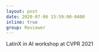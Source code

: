```yaml
---
layout: post
date: 2020-07-06 15:59:00-0400
inline: true
group: Reviewer
---
```

LatinX in AI workshop at CVPR 2021
